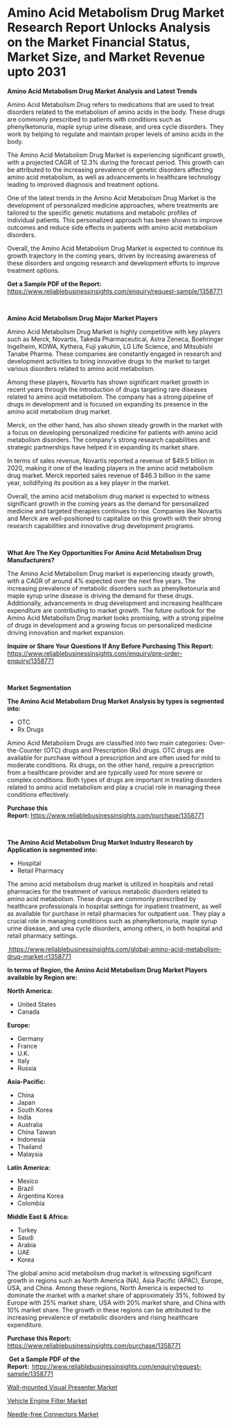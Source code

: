 <p><h1>Amino Acid Metabolism Drug Market Research Report Unlocks Analysis on the Market Financial Status, Market Size, and Market Revenue upto 2031</h1></p><p><strong>Amino Acid Metabolism Drug Market Analysis and Latest Trends</strong></p>
<p><p>Amino Acid Metabolism Drug refers to medications that are used to treat disorders related to the metabolism of amino acids in the body. These drugs are commonly prescribed to patients with conditions such as phenylketonuria, maple syrup urine disease, and urea cycle disorders. They work by helping to regulate and maintain proper levels of amino acids in the body.</p><p>The Amino Acid Metabolism Drug Market is experiencing significant growth, with a projected CAGR of 12.3% during the forecast period. This growth can be attributed to the increasing prevalence of genetic disorders affecting amino acid metabolism, as well as advancements in healthcare technology leading to improved diagnosis and treatment options.</p><p>One of the latest trends in the Amino Acid Metabolism Drug Market is the development of personalized medicine approaches, where treatments are tailored to the specific genetic mutations and metabolic profiles of individual patients. This personalized approach has been shown to improve outcomes and reduce side effects in patients with amino acid metabolism disorders.</p><p>Overall, the Amino Acid Metabolism Drug Market is expected to continue its growth trajectory in the coming years, driven by increasing awareness of these disorders and ongoing research and development efforts to improve treatment options.</p></p>
<p><strong>Get a Sample PDF of the Report:&nbsp;</strong> <a href="https://www.reliablebusinessinsights.com/enquiry/request-sample/1358771">https://www.reliablebusinessinsights.com/enquiry/request-sample/1358771</a></p>
<p>&nbsp;</p>
<p><strong>Amino Acid Metabolism Drug Major Market Players</strong></p>
<p><p>Amino Acid Metabolism Drug Market is highly competitive with key players such as Merck, Novartis, Takeda Pharmaceutical, Astra Zeneca, Boehringer Ingelheim, KOWA, Kythera, Fuji yakuhin, LG Life Science, and Mitsubishi Tanabe Pharma. These companies are constantly engaged in research and development activities to bring innovative drugs to the market to target various disorders related to amino acid metabolism.</p><p>Among these players, Novartis has shown significant market growth in recent years through the introduction of drugs targeting rare diseases related to amino acid metabolism. The company has a strong pipeline of drugs in development and is focused on expanding its presence in the amino acid metabolism drug market.</p><p>Merck, on the other hand, has also shown steady growth in the market with a focus on developing personalized medicine for patients with amino acid metabolism disorders. The company's strong research capabilities and strategic partnerships have helped it in expanding its market share.</p><p>In terms of sales revenue, Novartis reported a revenue of $49.5 billion in 2020, making it one of the leading players in the amino acid metabolism drug market. Merck reported sales revenue of $46.3 billion in the same year, solidifying its position as a key player in the market.</p><p>Overall, the amino acid metabolism drug market is expected to witness significant growth in the coming years as the demand for personalized medicine and targeted therapies continues to rise. Companies like Novartis and Merck are well-positioned to capitalize on this growth with their strong research capabilities and innovative drug development programs.</p></p>
<p>&nbsp;</p>
<p><strong>What Are The Key Opportunities For Amino Acid Metabolism Drug Manufacturers?</strong></p>
<p><p>The Amino Acid Metabolism Drug market is experiencing steady growth, with a CAGR of around 4% expected over the next five years. The increasing prevalence of metabolic disorders such as phenylketonuria and maple syrup urine disease is driving the demand for these drugs. Additionally, advancements in drug development and increasing healthcare expenditure are contributing to market growth. The future outlook for the Amino Acid Metabolism Drug market looks promising, with a strong pipeline of drugs in development and a growing focus on personalized medicine driving innovation and market expansion.</p></p>
<p><strong>Inquire or Share Your Questions If Any Before Purchasing This Report:</strong> <a href="https://www.reliablebusinessinsights.com/enquiry/pre-order-enquiry/1358771">https://www.reliablebusinessinsights.com/enquiry/pre-order-enquiry/1358771</a></p>
<p>&nbsp;</p>
<p><strong>Market Segmentation</strong></p>
<p><strong>The Amino Acid Metabolism Drug Market Analysis by types is segmented into:</strong></p>
<p><ul><li>OTC</li><li>Rx Drugs</li></ul></p>
<p><p>Amino Acid Metabolism Drugs are classified into two main categories: Over-the-Counter (OTC) drugs and Prescription (Rx) drugs. OTC drugs are available for purchase without a prescription and are often used for mild to moderate conditions. Rx drugs, on the other hand, require a prescription from a healthcare provider and are typically used for more severe or complex conditions. Both types of drugs are important in treating disorders related to amino acid metabolism and play a crucial role in managing these conditions effectively.</p></p>
<p><strong>Purchase this Report:&nbsp;</strong><a href="https://www.reliablebusinessinsights.com/purchase/1358771">https://www.reliablebusinessinsights.com/purchase/1358771</a></p>
<p>&nbsp;</p>
<p><strong>The Amino Acid Metabolism Drug Market Industry Research by Application is segmented into:</strong></p>
<p><ul><li>Hospital</li><li>Retail Pharmacy</li></ul></p>
<p><p>The amino acid metabolism drug market is utilized in hospitals and retail pharmacies for the treatment of various metabolic disorders related to amino acid metabolism. These drugs are commonly prescribed by healthcare professionals in hospital settings for inpatient treatment, as well as available for purchase in retail pharmacies for outpatient use. They play a crucial role in managing conditions such as phenylketonuria, maple syrup urine disease, and urea cycle disorders, among others, in both hospital and retail pharmacy settings.</p></p>
<p><a href="https://www.reliablebusinessinsights.com/global-amino-acid-metabolism-drug-market-r1358771">&nbsp;https://www.reliablebusinessinsights.com/global-amino-acid-metabolism-drug-market-r1358771</a></p>
<p><strong>In terms of Region, the Amino Acid Metabolism Drug Market Players available by Region are:</strong></p>
<p>
    <p> <strong> North America: </strong>
        <ul>
            <li>United States</li>
            <li>Canada</li>
        </ul>
        </p> 
    <p> <strong> Europe: </strong>
        <ul>
            <li>Germany</li>
            <li>France</li>
            <li>U.K.</li>
            <li>Italy</li>
            <li>Russia</li>
        </ul>
        </p> 
    <p> <strong> Asia-Pacific: </strong>
        <ul>
            <li>China</li>
            <li>Japan</li>
            <li>South Korea</li>
            <li>India</li>
            <li>Australia</li>
            <li>China Taiwan</li>
            <li>Indonesia</li>
            <li>Thailand</li>
            <li>Malaysia</li>
        </ul>
        </p> 
    <p> <strong> Latin America: </strong>
        <ul>
            <li>Mexico</li>
            <li>Brazil</li>
            <li>Argentina Korea</li>
            <li>Colombia</li>
        </ul>
        </p> 
    <p> <strong> Middle East & Africa: </strong>
        <ul>
            <li>Turkey</li>
            <li>Saudi</li>
            <li>Arabia</li>
            <li>UAE</li>
            <li>Korea</li>
        </ul>
    </p>
    </p>
<p><p>The global amino acid metabolism drug market is witnessing significant growth in regions such as North America (NA), Asia Pacific (APAC), Europe, USA, and China. Among these regions, North America is expected to dominate the market with a market share of approximately 35%, followed by Europe with 25% market share, USA with 20% market share, and China with 10% market share. The growth in these regions can be attributed to the increasing prevalence of metabolic disorders and rising healthcare expenditure.</p></p>
<p><strong>Purchase this Report: </strong><a href="https://www.reliablebusinessinsights.com/purchase/1358771">https://www.reliablebusinessinsights.com/purchase/1358771</a></p>
<p>&nbsp;<strong>Get a Sample PDF of the Report:&nbsp;&nbsp;</strong><a href="https://www.reliablebusinessinsights.com/enquiry/request-sample/1358771">https://www.reliablebusinessinsights.com/enquiry/request-sample/1358771</a></p>
<p><strong></strong></p>
<p><p><a href="https://medium.com/@kavonhansen2022/navigating-the-global-wall-mounted-visual-presenter-market-landscape-trends-forecasts-and-impact-2946515fa509">Wall-mounted Visual Presenter Market</a></p><p><a href="https://medium.com/@delaneyhayes2022/insights-into-the-vehicle-engine-filter-market-size-which-is-expanding-with-a-8-1-6ee58b768b8e">Vehicle Engine Filter Market</a></p><p><a href="https://medium.com/@jameshuggin/market-forecast-global-needle-free-connectors-trends-and-impact-analysis-2024-2031-by-1a97de5988d8">Needle-free Connectors Market</a></p></p>